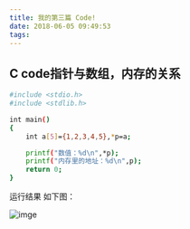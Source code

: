 ```yaml
---
title: 我的第三篇 Code!
date: 2018-06-05 09:49:53
tags:
---
```

## C code指针与数组，内存的关系
``` bash
#include <stdio.h>
#include <stdlib.h>

int main()
{
    int a[5]={1,2,3,4,5},*p=a;

    printf("数值：%d\n",*p);
    printf("内存里的地址：%d\n",p);
    return 0;
}

```
运行结果 如下图：
<!--more-->
![imge](http://ys-c.ys168.com/580434759/mbrqgTm4K4J5G2XJUM5/6.png)